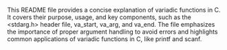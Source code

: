 This README file provides a concise explanation of variadic functions in C.
It covers their purpose, usage, and key components, such as the <stdarg.h>
header file, va_start, va_arg, and va_end. The file emphasizes the importance
of proper argument handling to avoid errors and highlights common applications
of variadic functions in C, like printf and scanf.
